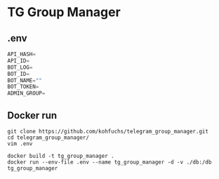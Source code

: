 # TG Group Manager

## .env

```python
API_HASH=
API_ID=
BOT_LOG=
BOT_ID=
BOT_NAME=""
BOT_TOKEN=
ADMIN_GROUP=

```

## Docker run

```
git clone https://github.com/kohfuchs/telegram_group_manager.git
cd telegram_group_manager/
vim .env
```

```
docker build -t tg_group_manager .
docker run --env-file .env --name tg_group_manager -d -v ./db:/db tg_group_manager
```
